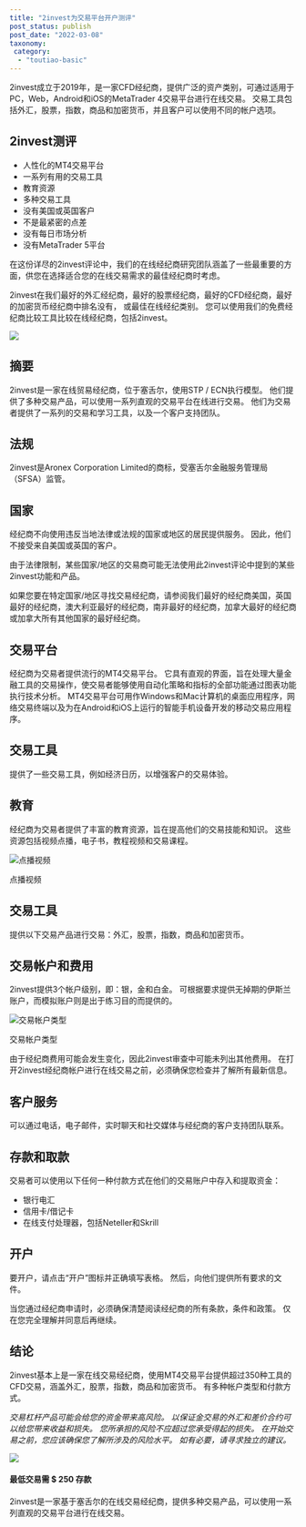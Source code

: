 ```yaml
---
title: "2invest为交易平台开户测评"
post_status: publish
post_date: "2022-03-08"
taxonomy:
 category: 
  - "toutiao-basic"
---
```


2invest成立于2019年，是一家CFD经纪商，提供广泛的资产类别，可通过适用于PC，Web，Android和iOS的MetaTrader 4交易平台进行在线交易。 交易工具包括外汇，股票，指数，商品和加密货币，并且客户可以使用不同的帐户选项。

## 2invest测评

- 人性化的MT4交易平台
- 一系列有用的交易工具
- 教育资源
- 多种交易工具
- 没有美国或英国客户
- 不是最紧密的点差
- 没有每日市场分析
- 没有MetaTrader 5平台

在这份详尽的2invest评论中，我们的在线经纪商研究团队涵盖了一些最重要的方面，供您在选择适合您的在线交易需求的最佳经纪商时考虑。

2invest在我们最好的外汇经纪商，最好的股票经纪商，最好的CFD经纪商，最好的加密货币经纪商中排名没有， 或最佳在线经纪类别。 您可以使用我们的免费经纪商比较工具比较在线经纪商，包括2invest。

![](https://cdn.jsdelivr.net/gh/jarlin8/OSS@main/backup/1646471989951NATO.jpg)

## 摘要

2invest是一家在线贸易经纪商，位于塞舌尔，使用STP / ECN执行模型。 他们提供了多种交易产品，可以使用一系列直观的交易平台在线进行交易。 他们为交易者提供了一系列的交易和学习工具，以及一个客户支持团队。

## 法规

2invest是Aronex Corporation Limited的商标，受塞舌尔金融服务管理局（SFSA）监管。

## 国家

经纪商不向使用违反当地法律或法规的国家或地区的居民提供服务。 因此，他们不接受来自美国或英国的客户。

由于法律限制，某些国家/地区的交易商可能无法使用此2invest评论中提到的某些2invest功能和产品。

如果您要在特定国家/地区寻找交易经纪商，请参阅我们最好的经纪商美国，英国最好的经纪商，澳大利亚最好的经纪商，南非最好的经纪商，加拿大最好的经纪商或加拿大所有其他国家的最好经纪商。

## 交易平台

经纪商为交易者提供流行的MT4交易平台。 它具有直观的界面，旨在处理大量金融工具的交易操作，使交易者能够使用自动化策略和指标的全部功能通过图表功能执行技术分析。 MT4交易平台可用作Windows和Mac计算机的桌面应用程序，网络交易终端以及为在Android和iOS上运行的智能手机设备开发的移动交易应用程序。

## 交易工具

提供了一些交易工具，例如经济日历，以增强客户的交易体验。

## 教育

经纪商为交易者提供了丰富的教育资源，旨在提高他们的交易技能和知识。 这些资源包括视频点播，电子书，教程视频和交易课程。

![点播视频](https://cdn.fendou.la/funstoutiao/2020/11/2invest-Review-Videos-On-Demand.jpg "点播视频")

点播视频

## 交易工具

提供以下交易产品进行交易：外汇，股票，指数，商品和加密货币。

## 交易帐户和费用

2invest提供3个帐户级别，即：银，金和白金。 可根据要求提供无掉期的伊斯兰账户，而模拟账户则是出于练习目的而提供的。

![交易帐户类型](https://cdn.fendou.la/funstoutiao/2020/11/2invest-Review-Account-Types.jpg "交易帐户类型")

交易帐户类型

由于经纪商费用可能会发生变化，因此2invest审查中可能未列出其他费用。 在打开2invest经纪商帐户进行在线交易之前，必须确保您检查并了解所有最新信息。

## 客户服务

可以通过电话，电子邮件，实时聊天和社交媒体与经纪商的客户支持团队联系。

## 存款和取款

交易者可以使用以下任何一种付款方式在他们的交易账户中存入和提取资金：

- 银行电汇
- 信用卡/借记卡
- 在线支付处理器，包括Neteller和Skrill

## 开户

要开户，请点击“开户”图标并正确填写表格。 然后，向他们提供所有要求的文件。

当您通过经纪商申请时，必须确保清楚阅读经纪商的所有条款，条件和政策。 仅在您完全理解并同意后再继续。

## 结论

2invest基本上是一家在线交易经纪商，使用MT4交易平台提供超过350种工具的CFD交易，涵盖外汇，股票，指数，商品和加密货币。 有多种帐户类型和付款方式。

_交易杠杆产品可能会给您的资金带来高风险。 以保证金交易的外汇和差价合约可以给您带来收益和损失。 您所承担的风险不应超过您承受得起的损失。 在开始交易之前，您应该确保您了解所涉及的风险水平。 如有必要，请寻求独立的建议。_

![](https://cdn.fendou.la/funstoutiao/2020/11/2invest-Logo.png)

#### 最低交易需 **$ 250** 存款

2invest是一家基于塞舌尔的在线交易经纪商，提供多种交易产品，可以使用一系列直观的交易平台进行在线交易。
